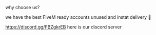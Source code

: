 why choose us?

we have the best FiveM ready accounts unused and instat delivery 🚀


https://discord.gg/FBZgkrEB here is our discord server
